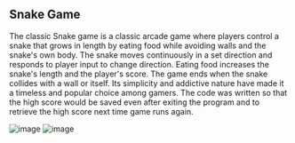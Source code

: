 <h2>Snake Game</h2>


The classic Snake game is a classic arcade game where players control a snake that grows in length by eating food while avoiding walls and the snake's own body. The snake moves continuously in a set direction and responds to player input to change direction. Eating food increases the snake's length and the player's score. The game ends when the snake collides with a wall or itself. Its simplicity and addictive nature have made it a timeless and popular choice among gamers. The code was written so that the high score would be saved even after exiting the program and to retrieve the high score next time game runs again. 


<img src="https://i.imgur.com/rj3uDef.png" alt="image"/>

<img src="https://i.imgur.com/dmr4akA.png" alt="image"/>
